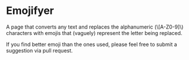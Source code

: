 # Emojifyer

A page that converts any text and replaces the alphanumeric (\\[A-Z0-9]\\) characters with emojis that (vaguely) represent the letter being replaced.

If you find better emoji than the ones used, please feel free to submit a suggestion via pull request.
